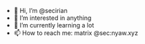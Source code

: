 - 👋 Hi, I’m @secirian
- 👀 I’m interested in anything
- 🌱 I’m currently learning a lot
- 📫 How to reach me: matrix @sec:nyaw.xyz

